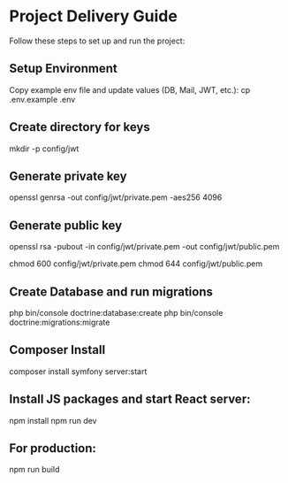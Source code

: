# Project Delivery Guide

Follow these steps to set up and run the project:

## Setup Environment
Copy example env file and update values (DB, Mail, JWT, etc.):
cp .env.example .env

## Create directory for keys
mkdir -p config/jwt

## Generate private key
openssl genrsa -out config/jwt/private.pem -aes256 4096

## Generate public key
openssl rsa -pubout -in config/jwt/private.pem -out config/jwt/public.pem

chmod 600 config/jwt/private.pem
chmod 644 config/jwt/public.pem

## Create Database and run migrations
php bin/console doctrine:database:create
php bin/console doctrine:migrations:migrate

## Composer Install
composer install
symfony server:start

## Install JS packages and start React server:
npm install
npm run dev

## For production:
npm run build


